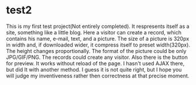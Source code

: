 # test2 
This is my first test project(Not entirely completed). It respresents itself as a site, something like a little blog. Here a visitor can 
create a record, which contains his name, e-mail, text, and a picture. The size of a picture is 320px in width and, if downloaded wider,
it compress itself to preset width(320px). The height changes proportionally. The format of the picture could be only JPG/GIF/PNG.
The records could create any visitor. Also there is the button for preview. It works without reload of the page. I hasn't used AJAX there,
but did It with another method. I guess it is not quite right, but I hope you will judge my inventiveness rather then correctness at that
precise moment. 
